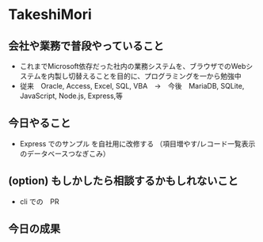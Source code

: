 # TakeshiMori

## 会社や業務で普段やっていること
- これまでMicrosoft依存だった社内の業務システムを、ブラウザでのWebシステムを内製し切替えることを目的に、プログラミングを一から勉強中
- 従来　Oracle, Access, Excel, SQL, VBA　→　今後　MariaDB, SQLite, JavaScript, Node.js, Express,等

## 今日やること
- Express でのサンプル を自社用に改修する
（項目増やす/レコード一覧表示のデータベースつなぎこみ）

## (option) もしかしたら相談するかもしれないこと
- cli での　PR
## 今日の成果

